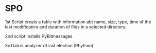 # SPO
1st Script creats a table with information abt name, size, type, time of the last modification and duration of files in a selected directory.

2nd script installs PyBitmessages

3rd lab is analyzer of last election (Phython)
